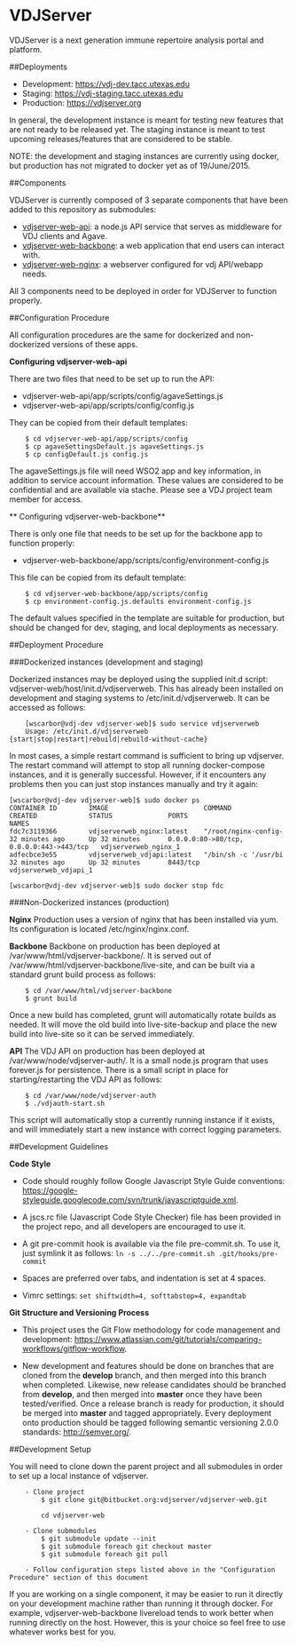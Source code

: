VDJServer
===================

VDJServer is a next generation immune repertoire analysis portal and platform.

##Deployments

 * Development: <https://vdj-dev.tacc.utexas.edu>
 * Staging: <https://vdj-staging.tacc.utexas.edu>
 * Production: <https://vdjserver.org>

In general, the development instance is meant for testing new features that are not ready to be released yet. The staging instance is meant to test upcoming releases/features that are considered to be stable.

NOTE: the development and staging instances are currently using docker, but production has not migrated to docker yet as of 19/June/2015.

##Components

VDJServer is currently composed of 3 separate components that have been added to this repository as submodules:

 * [vdjserver-web-api](https://bitbucket.org/vdjserver/vdjserver-web-api/): a node.js API service that serves as middleware for VDJ clients and Agave.
 * [vdjserver-web-backbone](https://bitbucket.org/vdjserver/vdjserver-web-backbone/): a web application that end users can interact with.
 * [vdjserver-web-nginx](https://bitbucket.org/vdjserver/vdjserver-web-nginx/): a webserver configured for vdj API/webapp needs.

All 3 components need to be deployed in order for VDJServer to function properly.

##Configuration Procedure

All configuration procedures are the same for dockerized and non-dockerized versions of these apps.

**Configuring vdjserver-web-api**

There are two files that need to be set up to run the API:

 * vdjserver-web-api/app/scripts/config/agaveSettings.js
 * vdjserver-web-api/app/scripts/config/config.js

They can be copied from their default templates:

```
    $ cd vdjserver-web-api/app/scripts/config
    $ cp agaveSettingsDefault.js agaveSettings.js
    $ cp configDefault.js config.js
```

The agaveSettings.js file will need WSO2 app and key information, in addition to service account information. These values are considered to be confidential and are available via stache. Please see a VDJ project team member for access.

** Configuring vdjserver-web-backbone**

There is only one file that needs to be set up for the backbone app to function properly:

 * vdjserver-web-backbone/app/scripts/config/environment-config.js

This file can be copied from its default template:

```
    $ cd vdjserver-web-backbone/app/scripts/config
    $ cp environment-config.js.defaults environment-config.js
```

The default values specified in the template are suitable for production, but should be changed for dev, staging, and local deployments as necessary.

##Deployment Procedure

###Dockerized instances (development and staging)

Dockerized instances may be deployed using the supplied init.d script: vdjserver-web/host/init.d/vdjserverweb. This has already been installed on development and staging systems to /etc/init.d/vdjserverweb. It can be accessed as follows:

```
    [wscarbor@vdj-dev vdjserver-web]$ sudo service vdjserverweb
    Usage: /etc/init.d/vdjserverweb {start|stop|restart|rebuild|rebuild-without-cache}
```

In most cases, a simple restart command is sufficient to bring up vdjserver. The restart command will attempt to stop all running docker-compose instances, and it is generally successful. However, if it encounters any problems then you can just stop instances manually and try it again:

```
[wscarbor@vdj-dev vdjserver-web]$ sudo docker ps
CONTAINER ID        IMAGE                        COMMAND                CREATED             STATUS              PORTS                                      NAMES
fdc7c3119366        vdjserverweb_nginx:latest    "/root/nginx-config-   32 minutes ago      Up 32 minutes       0.0.0.0:80->80/tcp, 0.0.0.0:443->443/tcp   vdjserverweb_nginx_1
adfecbce3e55        vdjserverweb_vdjapi:latest   "/bin/sh -c '/usr/bi   32 minutes ago      Up 32 minutes       8443/tcp                                   vdjserverweb_vdjapi_1

[wscarbor@vdj-dev vdjserver-web]$ sudo docker stop fdc
```

###Non-Dockerized instances (production)

**Nginx**
Production uses a version of nginx that has been installed via yum. Its configuration is located /etc/nginx/nginx.conf.

**Backbone**
Backbone on production has been deployed at /var/www/html/vdjserver-backbone/.
It is served out of /var/www/html/vdjserver-backbone/live-site, and can be built via a standard grunt build process as follows:

```
    $ cd /var/www/html/vdjserver-backbone
    $ grunt build
```

Once a new build has completed, grunt will automatically rotate builds as needed. It will move the old build into live-site-backup and place the new build into live-site so it can be served immediately.

**API**
The VDJ API on production has been deployed at /var/www/node/vdjserver-auth/.
It is a small node.js program that uses forever.js for persistence. There is a small script in place for starting/restarting the VDJ API as follows:

```
    $ cd /var/www/node/vdjserver-auth
    $ ./vdjauth-start.sh
```

This script will automatically stop a currently running instance if it exists, and will immediately start a new instance with correct logging parameters.

##Development Guidelines

**Code Style**

 * Code should roughly follow Google Javascript Style Guide conventions: <https://google-styleguide.googlecode.com/svn/trunk/javascriptguide.xml>.

 * A jscs.rc file (Javascript Code Style Checker) file has been provided in the project repo, and all developers are encouraged to use it.

 * A git pre-commit hook is available via the file pre-commit.sh. To use it, just symlink it as follows: ```ln -s ../../pre-commit.sh .git/hooks/pre-commit```

 * Spaces are preferred over tabs, and indentation is set at 4 spaces.  

 *  Vimrc settings: ```set shiftwidth=4, softtabstop=4, expandtab```

**Git Structure and Versioning Process**

 * This project uses the Git Flow methodology for code management and development: <https://www.atlassian.com/git/tutorials/comparing-workflows/gitflow-workflow>.

 * New development and features should be done on branches that are cloned from the **develop** branch, and then merged into this branch when completed. Likewise, new release candidates should be branched from **develop**, and then merged into **master** once they have been tested/verified. Once a release branch is ready for production, it should be merged into **master** and tagged appropriately. Every deployment onto production should be tagged following semantic versioning 2.0.0 standards: <http://semver.org/>.

##Development Setup

You will need to clone down the parent project and all submodules in order to set up a local instance of vdjserver.

```
    - Clone project
        $ git clone git@bitbucket.org:vdjserver/vdjserver-web.git

        cd vdjserver-web

    - Clone submodules
        $ git submodule update --init
        $ git submodule foreach git checkout master
        $ git submodule foreach git pull

    - Follow configuration steps listed above in the "Configuration Procedure" section of this document
```

If you are working on a single component, it may be easier to run it directly on your development machine rather than running it through docker. For example, vdjserver-web-backbone livereload tends to work better when running directly on the host. However, this is your choice so feel free to use whatever works best for you.
